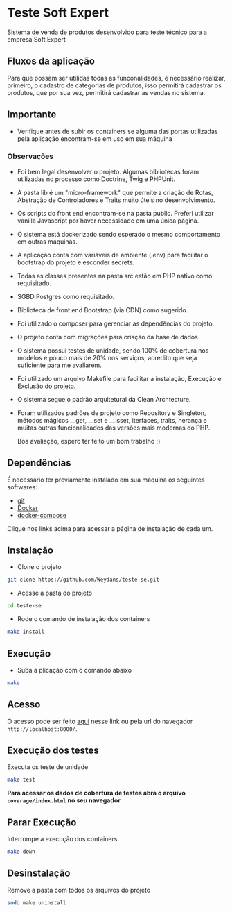 # Teste Soft Expert 

Sistema de venda de produtos desenvolvido para teste técnico para a empresa Soft Expert

## Fluxos da aplicação

Para que possam ser utilidas todas as funconalidades, 
é necessário realizar, primeiro, o cadastro de categorias de produtos, 
isso permitirá cadastrar os produtos, que por sua vez, permitirá cadastrar as vendas no sistema.



## Importante

 - Verifique antes de subir os containers se alguma das portas utilizadas pela aplicação encontram-se em uso em sua máquina



### Observações

- Foi bem legal desenvolver o projeto. Algumas bibliotecas foram utilizadas no processo como Doctrine, Twig e PHPUnit.
- A pasta lib é um "micro-framework" que permite a criação de Rotas, Abstração de Controladores e Traits muito úteis no desenvolvimento.
- Os scripts do front end encontram-se na pasta public. Preferi utilizar vanilla Javascript por haver necessidade em uma única página.
- O sistema está dockerizado sendo esperado o mesmo comportamento em outras máquinas.
- A aplicação conta com variáveis de ambiente (.env) para facilitar o bootstrap do projeto e esconder secrets.
- Todas as classes presentes na pasta src estão em PHP nativo como requisitado.
- SGBD Postgres como requisitado.
- Biblioteca de front end Bootstrap (via CDN) como sugerido.
- Foi utilizado o composer para gerenciar as dependências do projeto.
- O projeto conta com migrações para criação da base de dados.
- O sistema possui testes de unidade, sendo 100% de cobertura nos modelos e pouco mais de 20% nos serviços, acredito que seja suficiente para me avaliarem.
- Foi utilizado um arquivo Makefile para facilitar a instalação, Execução e Exclusão do projeto.
- O sistema segue o padrão arquitetural da Clean Archtecture.
- Foram utilizados padrões de projeto como Repository e Singleton, métodos mágicos \__get, \__set e \__isset, iterfaces, traits, herança e muitas outras funcionalidades das versões mais modernas do PHP. 

  Boa avaliação, espero ter feito um bom trabalho ;)

## Dependências

É necessário ter previamente instalado em sua máquina os seguintes softwares:

- [git](https://git-scm.com/downloads)
- [Docker](https://docs.docker.com/engine/install/)
- [docker-compose](https://docs.docker.com/compose/install/)

Clique nos links acima para acessar a página de instalação de cada um.



## Instalação

- Clone o projeto
```bash
git clone https://github.com/Weydans/teste-se.git
```

- Acesse a pasta do projeto
```bash
cd teste-se
```

- Rode o comando de instalação dos containers
```bash
make install
```


## Execução

- Suba a plicação com o comando abaixo
```bash
make
```



## Acesso

O acesso pode ser feito [aqui](http://localhost:8000/) nesse link ou pela url do navegador `http://localhost:8000/`.


## Execução dos testes

Executa os teste de unidade 
```bash
make test
```

__Para acessar os dados de cobertura de testes abra o arquivo `coverage/index.html` no seu navegador__




## Parar Execução

Interrompe a execução dos containers
```bash
make down
```



## Desinstalação

Remove a pasta com todos os arquivos do projeto
```bash
sudo make uninstall
```
